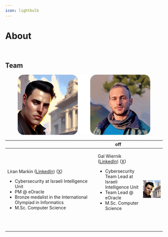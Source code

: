 ```yaml
---
icon: lightbulb
---
```


# About



<figure><img src=".gitbook/assets/Edwin “wealth-friend. ēad (wealth, good fortune) - wine (friend) Old English-4.png" alt=""><figcaption></figcaption></figure>

## Team

<figure><img src=".gitbook/assets/team.png" alt=""><figcaption></figcaption></figure>

<table data-header-hidden><thead><tr><th width="275"></th><th>off</th><th data-hidden></th></tr></thead><tbody><tr><td><p>Liran Markin (<a href="https://www.linkedin.com/in/liran-markin/">LinkedIn</a>) (<a href="https://x.com/liranmarkin">X</a>)</p><ul><li>Cybersecurity at Israeli Intelligence Unit</li><li>PM @ eOracle</li><li>Bronze medalist in the International Olympiad in Informatics</li><li>M.Sc. Computer Science</li></ul></td><td><p>Gal Wiernik (<a href="https://www.linkedin.com/in/galwiernik/">LinkedIn</a>) (<a href="https://x.com/offchaingod">X</a>)</p><ul><li>Cybersecurity Team Lead at Israeli Intelligence Unit</li><li>Team Lead @ eOracle</li><li>M.Sc. Computer Science</li></ul><p><br><br></p></td><td><p></p><p><img src=".gitbook/assets/avatar.png" alt="" data-size="original"></p></td></tr></tbody></table>

